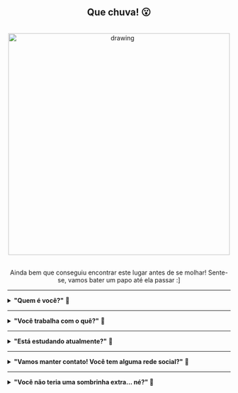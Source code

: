 <div>
<!-- Titulo xxxxxxxxxxxxxxxxxxxxxxxxxxxxxxxxxxxxxxxxxxxxxxxxxxxxxxxxxxxx-->
<div id="Titulo" align="center">

## **Que chuva! 😮** 
</div>

<br>

<!-- Gif xxxxxxxxxxxxxxxxxxxxxxxxxxxxxxxxxxxxxxxxxxxxxxxxxxxxxxxxxxxxxxxx-->
<div align="center">

<img src="https://moonbh.com.br/wp-content/uploads/2015/11/tumblr_mg0vn7m2PH1repjrpo1_500.gif" alt="drawing" width="500"/>

</div>

<br>

<!-- Subtitulo xxxxxxxxxxxxxxxxxxxxxxxxxxxxxxxxxxxxxxxxxxxxxxxxxxxxxxxxxx-->
<div id="Subtitulo" align="center">
<p>Ainda bem que conseguiu encontrar este lugar antes de se molhar! Sente-se, vamos bater um papo até ela passar :]<p>


</div>

---

<!-- Perguntas xxxxxxxxxxxxxxxxxxxxxxxxxxxxxxxxxxxxxxxxxxxxxxxxxxxxxxxxxx-->
<div id="Perguntas">

<!-- Pergunta 1 ---------------------------------------------->
<details>



<summary><b>"Quem é você?"</b> 💬</summary><br>     

🎙️ Me chamo Mariana Ramacciotti, tenho 26 anos e moro na zona norte de São Paulo. 😊 

</details>

<hr>

<!-- Pergunta 2 ---------------------------------------------->
<details>

<summary><b>"Você trabalha com o quê?"</b> 💬</summary><br> 

🎙️ Trabalhei 5 anos como designer, mas sentia que faltava algo a mais. Me formei em Design de Games em 2018 e em 2020 finalmente tomei coragem e decidi que iria seguir carreira na área de programação! Hoje, estou estudando para me tornar uma desenvolvedora FullStack! <br>

<hr>
<!-- Pergunta 2.A ---------------------------------------------->
<details>

<summary><b>"Formada em Games? Que legal! Qual seu jogo favorito?"</b>💬</summary><br> 

🎙️ Ótima pergunta! Eu AMO Portal. Lembro que na época em que joguei, ficava procurando pelos mistérios e teorias da conspiração sobre o jogo; era muito divertido! Também gosto muito de Final Fantasy Tatics, Runescape, The Last of Us, Assassins Creed, Stanley Parable, Guild Wars II, Smite... Vou parar por aqui porque a lista é longa! 😂

</details> 

</details>

<hr>

<!-- Pergunta 3 ---------------------------------------------->
<details>

<summary><b>"Está estudando atualmente?"</b> 💬</summary><br> 

🎙️ Sim! Estou cursando o técnico de Informática para Internet do SENAI e vou me formar lá para 2022. Como gosto de estudar, também estou fazendo outros cursos paralelos para complementar meu aprendizado :]

<hr>

<!-- Pergunta 3.A ---------------------------------------------->
<details>

<summary><b>"Que interessante! Quais linguagens você está aprendendo?"</b> 💬</summary><br> 

🎙️ PHP, SQL, Java, C#, HTML5, CSS3, Javascript. De frameworks, estou estudando sobre Vue.js e Bootstrap! 

</details>
</details>

<hr>

<!-- Pergunta 5 ---------------------------------------------->
<details>

<summary><b>"Vamos manter contato! Você tem alguma rede social?"</b> 💬</summary><br>     

🎙️ Tenho sim! Você pode me adicionar no <a src="https://www.linkedin.com/in/marianaramacciotti" alt="Linkedin de Mariana Ramacciotti" target="_blank">linkedin</a> ou me encontrar no <a src="https://www.youtube.com/c/marianaramacciotti/videos" target="_blank">youtube!</a>

<hr>

<!-- Pergunta 5.A ---------------------------------------------->
<details>

<summary><b>"Você tem canal no youtube? 😮 Quais vídeos você já tem?"</b> 💬</summary><br>      

🎙️ [Lista de Contatos com o Framework Vue.js](https://www.youtube.com/watch?v=Y9AY0yzHFLI&t=5s&ab_channel=MarianaRamacciotti)

🎙️ [Portfolio FullStack Developer | Antes e Depois](https://www.youtube.com/watch?v=5xg06CFKX88&ab_channel=MarianaRamacciotti)

🎙️ [Formulário com SQL - Conseguimos 72 respostas!](https://www.youtube.com/watch?v=Ev4x1-dKfYk&ab_channel=MarianaRamacciotti)

🎙️ [Recriando a Interface da Netflix](https://www.youtube.com/watch?v=kW5rbkAU6ng&ab_channel=MarianaRamacciotti)

🎙️ [Recriando a Landing Page do Instagram](https://www.youtube.com/watch?v=PrW2G4Rpqlc&ab_channel=MarianaRamacciotti)

</details>

</details>

<hr>

<!-- Pergunta 4 ---------------------------------------------->
<details>

<summary><b>"Você não teria uma sombrinha extra... né?" 💬</summary><br>     

🎙️ Infelizmente não. São Paulo é uma caixinha de surpresas, quando você menos espera, cai o mundo! Mas não se preocupe, é uma chuva de verão... Logo passa!

</details><br>

</div>

</div>
